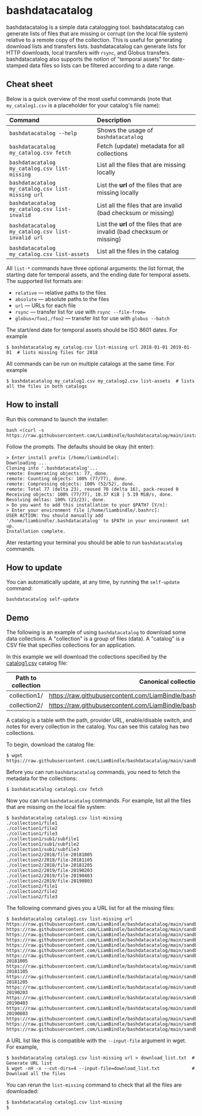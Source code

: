 # bashdatacatalog
bashdatacatalog is a simple data catalogging tool. bashdatacatalog can generate lists of files that are missing or corrupt (on the local file system) relative to a remote copy of the collection. This is useful for generating download lists and transfers lists. bashdatacatalog can generate lists for HTTP downloads, local transfers with `rsync`, and Globus transfers. bashdatacatalog also supports the notion of "temporal assets" for date-stamped data files so lists can be filtered according to a date range.

## Cheat sheet

Below is a quick overview of the most useful commands (note that `my_catalog1.csv` is a placeholder for your catalog's file name):

| Command | Description |
|:---|:---|
| `bashdatacatalog --help` | Shows the usage of `bashdatacatalog` |
| `bashdatacatalog my_catalog.csv fetch` | Fetch (update) metadata for all collections |
| `bashdatacatalog my_catalog.csv list-missing` | List all the files that are missing locally |
| `bashdatacatalog my_catalog.csv list-missing url` | List the **url** of the files that are missing locally |
| `bashdatacatalog my_catalog.csv list-invalid` | List all the files that are invalid (bad checksum or missing) |
| `bashdatacatalog my_catalog.csv list-invalid url` | List the **url** of the files that are invalid (bad checksum or missing) |
| `bashdatacatalog my_catalog.csv list-assets` | List all the files in the catalog |

All `list-*` commands have three optional arguments: the list format, the starting date for temporal assets, and the ending date for temporal assets. The supported list formats are:
- `relative` &mdash; relative paths to the files
- `absolute` &mdash; absolute paths to the files
- `url` &mdash; URLs for each file
- `rsync` &mdash; transfer list for use with `rsync --file-from=`
- `globus=/foo1,/foo2` &mdash; transfer list for use with `globus --batch`

The start/end date for temporal assets should be ISO 8601 dates. For example

```console
$ bashdatacatalog my_catalog.csv list-missing url 2018-01-01 2019-01-01  # lists missing files for 2018
```

All commands can be run on multiple catalogs at the same time. For example

```console
$ bashdatacatalog my_catalog1.csv my_catalog2.csv list-assets  # lists all the files in both catalogs
```

## How to install

Run this command to launch the installer:
```console
bash <(curl -s https://raw.githubusercontent.com/LiamBindle/bashdatacatalog/main/install.sh)
```

Follow the prompts. The defaults should be okay (hit enter):

```
> Enter install prefix [/home/liambindle]: 
Downloading ...
Cloning into '.bashdatacatalog'...
remote: Enumerating objects: 77, done.
remote: Counting objects: 100% (77/77), done.
remote: Compressing objects: 100% (52/52), done.
remote: Total 77 (delta 23), reused 70 (delta 16), pack-reused 0
Receiving objects: 100% (77/77), 10.37 KiB | 5.19 MiB/s, done.
Resolving deltas: 100% (23/23), done.
> Do you want to add this installation to your $PATH? [Y/n]: 
> Enter your environment file [/home/liambindle/.bashrc]: 
USER ACTION: You should manually add '/home/liambindle/.bashdatacatalog' to $PATH in your environment set up.
Installation complete.
```

Ater restarting your terminal you should be able to run `bashdatacatalog` commands.

## How to update

You can automatically update, at any time, by running the `self-update` command:

```console
bashdatacatalog self-update
```


## Demo

The following is an example of using `bashdatacatalog` to download some data collections. A "collection" is a group of files (data). A "catalog" is a CSV file that specifies collections for an application.

In this example we will download the collections specified by the [catalog1.csv](https://raw.githubusercontent.com/LiamBindle/bashdatacatalog/main/sandbox/catalog1.csv) catalog file:

|Path to collection|Canonical collection (URL)                                                          |Enabled|Notes|
|------------------|--------------------------------------------------------------------------------------|-------|-----|
|collection1/      |https://raw.githubusercontent.com/LiamBindle/bashdatacatalog/main/sandbox/collection1/|1      |     |
|collection2/      |https://raw.githubusercontent.com/LiamBindle/bashdatacatalog/main/sandbox/collection2/|1      |     |

A catalog is a table with the path, provider URL, enable/disable switch, and notes for every collection in the catalog. You can see this catalog has two collections.

To begin, download the catalog file:
```console
$ wget https://raw.githubusercontent.com/LiamBindle/bashdatacatalog/main/sandbox/catalog1.csv
```

Before you can run `bashdatacatalog` commands, you need to fetch the metadata for the collections: 
```console
$ bashdatacatalog catalog1.csv fetch
```

Now you can run `bashdatacatalog` commands. For example, list all the files that are missing on the local file system:
```console
$ bashdatacatalog catalog1.csv list-missing
./collection1/file1
./collection1/file2
./collection1/file3
./collection1/sub1/subfile1
./collection1/sub1/subfile2
./collection1/sub1/subfile3
./collection2/2018/file-20181005
./collection2/2018/file-20181105
./collection2/2018/file-20181205
./collection2/2019/file-20190203
./collection2/2019/file-20190403
./collection2/2019/file-20190803
./collection2/file1
./collection2/file2
./collection2/file3
```

The following command gives you a URL list for all the missing files: 
```console
$ bashdatacatalog catalog1.csv list-missing url
https://raw.githubusercontent.com/LiamBindle/bashdatacatalog/main/sandbox/collection1/file1
https://raw.githubusercontent.com/LiamBindle/bashdatacatalog/main/sandbox/collection1/file2
https://raw.githubusercontent.com/LiamBindle/bashdatacatalog/main/sandbox/collection1/file3
https://raw.githubusercontent.com/LiamBindle/bashdatacatalog/main/sandbox/collection1/sub1/subfile1
https://raw.githubusercontent.com/LiamBindle/bashdatacatalog/main/sandbox/collection1/sub1/subfile2
https://raw.githubusercontent.com/LiamBindle/bashdatacatalog/main/sandbox/collection1/sub1/subfile3
https://raw.githubusercontent.com/LiamBindle/bashdatacatalog/main/sandbox/collection2/2018/file-20181005
https://raw.githubusercontent.com/LiamBindle/bashdatacatalog/main/sandbox/collection2/2018/file-20181105
https://raw.githubusercontent.com/LiamBindle/bashdatacatalog/main/sandbox/collection2/2018/file-20181205
https://raw.githubusercontent.com/LiamBindle/bashdatacatalog/main/sandbox/collection2/2019/file-20190203
https://raw.githubusercontent.com/LiamBindle/bashdatacatalog/main/sandbox/collection2/2019/file-20190403
https://raw.githubusercontent.com/LiamBindle/bashdatacatalog/main/sandbox/collection2/2019/file-20190803
https://raw.githubusercontent.com/LiamBindle/bashdatacatalog/main/sandbox/collection2/file1
https://raw.githubusercontent.com/LiamBindle/bashdatacatalog/main/sandbox/collection2/file2
https://raw.githubusercontent.com/LiamBindle/bashdatacatalog/main/sandbox/collection2/file3
```

A URL list like this is compatible with the `--input-file` argument in wget. For example,
```console
$ bashdatacatalog catalog1.csv list-missing url > download_list.txt  # Generate URL list
$ wget -nH -x --cut-dirs=4 --input-file=download_list.txt            # Download all the files
```

You can rerun the `list-missing` command to check that all the files are downloaded:
```console
$ bashdatacatalog catalog1.csv list-missing
$
```
